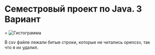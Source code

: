 # Семестровый проект по Java. 3 Вариант
=
<img src="[/path/to/img.jpg](https://github.com/DanilFilippov123/javaProjectUlern/assets/32510311/d718dac0-be84-4fdc-808a-eafee823df21)https://github.com/DanilFilippov123/javaProjectUlern/assets/32510311/d718dac0-be84-4fdc-808a-eafee823df21" alt="Гистограмма" title="Гистограмма">

В csv файле лежали битые строки, которые не читались opencsv, так что я их удалил.
